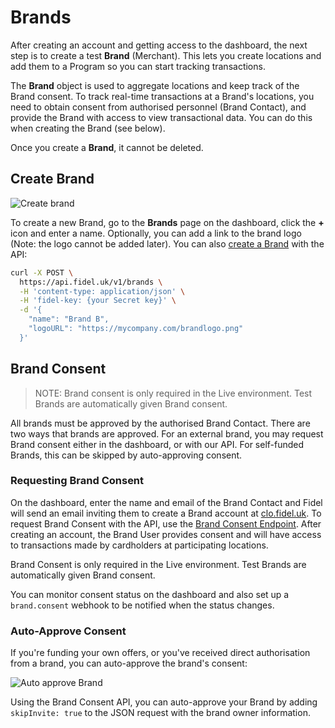 # Brands

After creating an account and getting access to the dashboard, the next step is to create a test **Brand** (Merchant). This lets you create locations and add them to a Program so you can start tracking transactions. 


  
The **Brand** object is used to aggregate locations and keep track of the Brand consent. To track real-time transactions at a Brand's locations, you need to obtain consent from authorised personnel (Brand Contact), and provide the Brand with access to view transactional data. You can do this when creating the Brand (see below).

Once you create a **Brand**, it cannot be deleted.

## Create Brand

![Create brand](https://raw.githubusercontent.com/FidelLimited/docs/master/assets/images/create-brand.png "Create brand")


To create a new Brand, go to the **Brands** page on the dashboard, click the **+** icon and enter a name. Optionally, you can add a link to the brand logo (Note: the logo cannot be added later).  You can also [create a Brand](https://reference.fidel.uk/reference#create-brand) with the API:
```bash
curl -X POST \
  https://api.fidel.uk/v1/brands \
  -H 'content-type: application/json' \
  -H 'fidel-key: {your Secret key}' \
  -d '{
    "name": "Brand B",
    "logoURL": "https://mycompany.com/brandlogo.png"
  }'
```

## Brand Consent

>NOTE: Brand consent is only required in the Live environment. Test Brands are automatically given Brand consent.

All brands must be approved by the authorised Brand Contact. There are two ways that brands are approved. For an external brand, you may request Brand consent either in the dashboard, or with our API. For self-funded Brands, this can be skipped by auto-approving consent.

### Requesting Brand Consent

On the dashboard, enter the name and email of the Brand Contact and Fidel will send an email inviting them to create a Brand account at [clo.fidel.uk](https://clo.fidel.uk). To request Brand Consent with the API, use the [Brand Consent Endpoint](https://reference.fidel.uk/reference#create-brand-user). After creating an account, the Brand User provides consent and will have access to transactions made by cardholders at participating locations.

<div class="info-box">
Brand Consent is only required in the Live environment. Test Brands are automatically given Brand consent.
</div>

You can monitor consent status on the dashboard and also set up a `brand.consent` webhook to be notified when the status changes.

### Auto-Approve Consent 

If you're funding your own offers, or you've received direct authorisation from a brand, you can auto-approve the brand's consent:

![Auto approve Brand](https://raw.githubusercontent.com/FidelLimited/docs/master/assets/images/autoapproveConsent.png "auto-approve brand")

Using the Brand Consent API, you can auto-approve your Brand by adding  ```skipInvite: true``` to the JSON request with the brand owner information.
